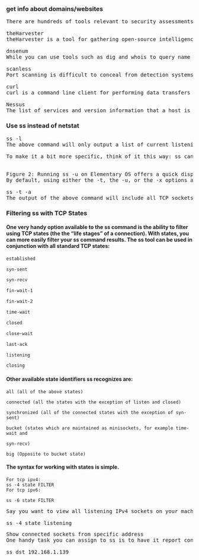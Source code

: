 ### get info about domains/websites
<pre>
There are hundreds of tools relevant to security assessments, network reconnaissance, vulnerability scanning, and penetration testing. Security distributions specialize in bundling these tools for Linux—notably KALI (kali.org) plus ParrotOS (parrotlinux.org)—and Windows (fireeye.com/blog/threat-research/2019/03/commando-vm-windows-offensive-distribution.html).

theHarvester
theHarvester is a tool for gathering open-source intelligence (OSINT) for a particular domain or company name (github.com/laramies/theHarvester). It works by scanning multiple public data sources to gather emails, names, subdomains, IPs, URLs and other relevant data.

dnsenum
While you can use tools such as dig and whois to query name records and hosting details and to check that external DNS services are not leaking too much information, a tool such as dnsenum packages a number of tests into a single query (github.com/fwaeytens/dnsenum). As well as hosting information and name records, dnsenum can try to work out the IP address ranges that are in use.

scanless
Port scanning is difficult to conceal from detection systems, unless it is performed slowly and results are gathered over an extended period. Another option is to disguise the source of probes. To that end, scanless is a tool that uses third-party sites (github.com/vesche/scanless). This sort of tool is also useful in a defensive sense, by scanning for ports and services that are open but shouldn't be.

curl
curl is a command line client for performing data transfers over many types of protocol (curl.haxx.se). This tool can be used to submit HTTP GET, POST, and PUT requests as part of web application vulnerability testing. curl supports many other data transfer protocols, including FTP, IMAP, LDAP, POP3, SMB, and SMTP.

Nessus
The list of services and version information that a host is running can be cross-checked against lists of known software vulnerabilities. This type of scanning is usually performed using automated tools. Nessus, produced by Tenable Network Security (tenable.com/products/nessus/nessus-professional), is one of the best-known commercial vulnerability scanners. It is available in on-premises (Nessus Manager) and cloud (Tenable Cloud) versions, as well as a Nessus Professional version, designed for smaller networks. The product is free to use for home users but paid for on a subscription basis for enterprises. As a previously open-source program, Nessus also supplies the source code for many other scanners.
</pre>
### Use ss instead of netstat
<pre>
ss -l
The above command will only output a list of current listening sockets.

To make it a bit more specific, think of it this way: ss can be used to view TCP connections by using the -t option, UDP connections by using the -u option, or UNIX connections by using the -x option; so ss -t,  ss -u, or ss -x. Running any of those commands will list out plenty of information for you to comb through (Figure 2).


Figure 2: Running ss -u on Elementary OS offers a quick display of UDP connections.
By default, using either the -t, the -u, or the -x options alone will only list out those connections that are established (or connected). If we want to pick up connections that are listening, we have to add the -a option like:

ss -t -a 
The output of the above command will include all TCP sockets (Figure 3).
</pre>
### Filtering ss with TCP States
#### One very handy option available to the ss command is the ability to filter using TCP states (the the “life stages” of a connection). With states, you can more easily filter your ss command results. The ss tool can be used in conjunction with all standard TCP states:
```sh
established

syn-sent

syn-recv

fin-wait-1

fin-wait-2

time-wait

closed

close-wait

last-ack

listening

closing
```
#### Other available state identifiers ss recognizes are:
```
all (all of the above states)

connected (all the states with the exception of listen and closed)

synchronized (all of the connected states with the exception of syn-sent)

bucket (states which are maintained as minisockets, for example time-wait and

syn-recv)

big (Opposite to bucket state)
```
#### The syntax for working with states is simple.
```
For tcp ipv4:
ss -4 state FILTER
For tcp ipv6:

ss -6 state FILTER
```
<pre>
Say you want to view all listening IPv4 sockets on your machine. For this, the command would be:

ss -4 state listening
</pre>
<pre>
Show connected sockets from specific address
One handy task you can assign to ss is to have it report connections made by another IP address. Say you want to find out if/how a machine at IP address 192.168.1.139 has connected to your server. For this, you could issue the command:

ss dst 192.168.1.139
</pre>